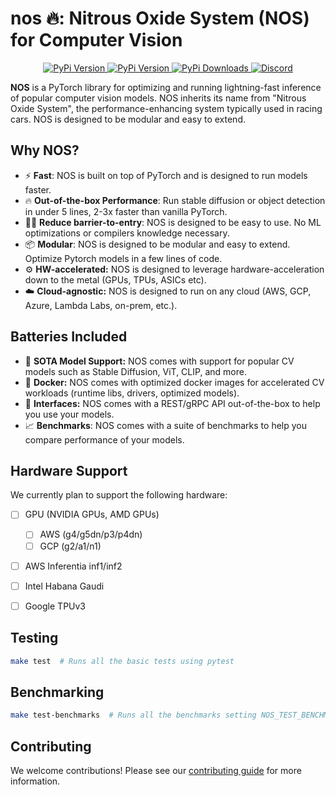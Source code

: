# nos 🔥: Nitrous Oxide System (NOS) for Computer Vision

<p align="center">
    <a href="https://pypi.org/project/autonomi-nos/">
        <img alt="PyPi Version" src="https://badge.fury.io/py/autonomi-nos.svg">
    </a>
    <a href="https://pypi.org/project/autonomi-nos/">
        <img alt="PyPi Version" src="https://img.shields.io/pypi/pyversions/autonomi-nos">
    </a>
    <a href="https://pypi.org/project/autonomi-nos/">
        <img alt="PyPi Downloads" src="https://img.shields.io/pypi/dm/autonomi-nos">
    </a>
    <a href="https://discord.gg/QAGgvTuvgg">
        <img alt="Discord" src="https://img.shields.io/badge/discord-chat-purple?color=%235765F2&label=discord&logo=discord">
    </a>
</p>

**NOS** is a PyTorch library for optimizing and running lightning-fast inference of popular computer vision models. NOS inherits its name from "Nitrous Oxide System", the performance-enhancing system typically used in racing cars. NOS is designed to be modular and easy to extend.

## Why NOS?
- ⚡️ **Fast**: NOS is built on top of PyTorch and is designed to run models faster.
- 🔥 **Out-of-the-box Performance**: Run stable diffusion or object detection in under 5 lines, 2-3x faster than vanilla PyTorch.
- 👩‍💻 **Reduce barrier-to-entry**: NOS is designed to be easy to use. No ML optimizations or compilers knowledge necessary.
- 📦 **Modular**: NOS is designed to be modular and easy to extend. Optimize Pytorch models in a few lines of code.
- ⚙️ **HW-accelerated:** NOS is designed to leverage hardware-acceleration down to the metal (GPUs, TPUs, ASICs etc).
- ☁️ **Cloud-agnostic:** NOS is designed to run on any cloud (AWS, GCP, Azure, Lambda Labs, on-prem, etc.).

## Batteries Included
 - 💪 **SOTA Model Support:** NOS comes with support for popular CV models such as Stable Diffusion, ViT, CLIP, and more.
 - 🐳 **Docker:** NOS comes with optimized docker images for accelerated CV workloads (runtime libs, drivers, optimized models).
 - 🔌 **Interfaces:** NOS comes with a REST/gRPC API out-of-the-box to help you use your models.
 - 📈 **Benchmarks**: NOS comes with a suite of benchmarks to help you compare performance of your models.

## Hardware Support
We currently plan to support the following hardware:
 - [ ] GPU (NVIDIA GPUs, AMD GPUs)
   - [ ] AWS (g4/g5dn/p3/p4dn)
   - [ ] GCP (g2/a1/n1)
 - [ ] AWS Inferentia inf1/inf2
 - [ ] Intel Habana Gaudi
 - [ ] Google TPUv3


## Testing
```bash
make test  # Runs all the basic tests using pytest
```

## Benchmarking
```bash
make test-benchmarks  # Runs all the benchmarks setting NOS_TEST_BENCHMARK=1
```

## Contributing
We welcome contributions! Please see our [contributing guide](CONTRIBUTING.md) for more information.
